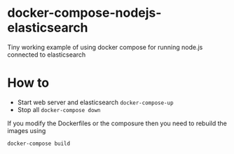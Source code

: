 # docker-compose-nodejs-elasticsearch
Tiny working example of using docker compose for running node.js connected to elasticsearch

# How to
 * Start web server and elasticsearch ```docker-compose-up```
 * Stop all ```docker-compose down```

If you modify the Dockerfiles or the composure then you need to rebuild the images using
```
docker-compose build
```
